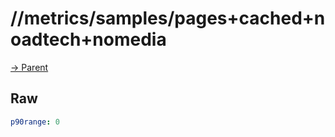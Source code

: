 
# //metrics/samples/pages+cached+noadtech+nomedia

[→ Parent](../..)


## Raw


```yaml
p90range: 0

```


